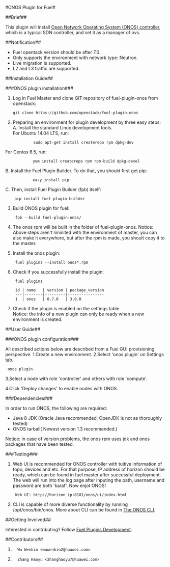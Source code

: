 #ONOS Plugin for Fuel#

##Brief##

This plugin will install [ Open Network Operating System (ONOS) controller](https://wiki.onosproject.org/display/ONOS/Wiki+Home), which is a typical SDN controller, and set it as a manager of ovs.


##Notification##


* Fuel opentack version should be after 7.0.
* Only supports the environment with network type: Neutron.
* Live migration is supported.
* L2 and L3 traffic are supported.


##Installation Guide##


###ONOS plugin installation###


1.  Log in Fuel Master and clone GIT repository of fuel-plugin-onos from openstack:

        git clone https://github.com/openstack/fuel-plugin-onos

2. Preparing an environment for plugin development by three easy steps:
A. Install the standard Linux development tools.  
For Ubuntu 14.04 LTS, run:  

                sudo apt-get install createrepo rpm dpkg-dev  
For Centos 6.5, run:  

                yum install createrepo rpm rpm-build dpkg-devel  
B. Install the Fuel Plugin Builder. To do that, you should first get pip:

                easy_install pip  
C. Then, install Fuel Plugin Builder (fpb) itself:

        pip install fuel-plugin-builder
    
3. Build ONOS plugin for fuel:

        fpb --build fuel-plugin-onos/

4. The onos rpm will be built in the folder of fuel-plugin-onos.
Notice: Above steps aren't liminited with the environment of master, you can also make it everywhere, but after the rpm is made, you shoult copy it to the master.

5. Install the onos plugin:

        fuel plugins --install onos*.rpm

6. Check if you successfully install the plugin:

        fuel plugins

        id | name   | version | package_version
        ---|--------|---------|----------------
        1  | onos   | 0.7.0   | 3.0.0

     
7. Check if the plugin is enabled on the settings table.      
Notice: the info of a new plugin can only be ready  when a new environment is created.


##User Guide##


###ONOS plugin configuration###


All described actions below are described from a Fuel GUI provisioning perspective.
1.Create a new environment.
2.Select 'onos plugin' on Settings tab.

     onos plugin 

3.Select a node with role 'controller' and others with role 'compute'.

4.Click 'Deploy changes' to enable nodes with ONOS.



###Dependencies###

In order to run ONOS, the following are required:

- Java 8 JDK (Oracle Java recommended; OpenJDK is not as thoroughly tested)
- ONOS tarball( Newest version 1.3 recommended.)

Notice: In case of version problems, the onos rpm uses jdk and onos packages that have been tested.

###Testing###

1. Web UI is recommended for ONOS controller with tuitive information of topo, devices and etc.
For that purpose, IP address of horizon should be ready, which can be found in fuel master after successful deployment. The web will run into the log page after inputing the path, username and password are both 'karaf'. Now enjot ONOS!

        Web UI: http://horizon_ip:8181/onos/ui/index.html
2. CLI is capable of more diverse functionality by running /opt/onos/bin/onos. More about CLI can be found in [The ONOS CLI](
https://wiki.onosproject.org/display/ONOS/The+ONOS+CLI).


##Getting Involved##

Interested in contributing? Follow [Fuel Plugins Development](
https://wiki.openstack.org/wiki/Fuel/Plugins).

##Contributors##

1.       Wu Wenbin <wuwenbin2@huawei.com>
2.       Zhang Haoyu <zhanghaoyu7@huawei.com>
